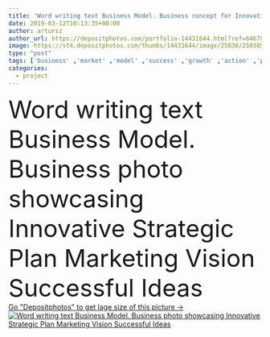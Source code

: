 ```yaml
---
title: 'Word writing text Business Model. Business concept for Innovative Strategic Plan Marketing Vision Successful Ideas.'
date: 2019-03-12T10:13:35+00:00
author: artursz
author_url: https://depositphotos.com/portfolio-14431644.html?ref=64678756
image: https://st4.depositphotos.com/thumbs/14431644/image/25038/250385940/api_thumb_450.jpg?forcejpeg=true
type: "post"
tags: ['business' ,'market' ,'model' ,'success' ,'growth' ,'action' ,'procedure' ,'generation' ,'technology' ,'creativity' ,'inspiration' ,'creative' ,'concept' ,'idea' ,'corporate' ,'smart' ,'development' ,'professional' ,'investment' ,'project' ,'achievement' ,'solution' ,'strategy' ,'company' ,'marketing' ,'thinking' ,'plan' ,'vision' ,'team' ,'goal' ,'conceptual' ,'innovation' ,'leadership' ,'commerce' ,'process' ,'investing' ,'result' ,'interface' ,'content' ,'analyze' ,'operation' ,'succeed' ,'method' ,'optimization' ,'business concept' ,'perforanalysisce' ,'analysisagement' ]
categories: 
  - project
---
```

<div aling="center">
            <font size="60"> Word writing text Business Model. Business photo showcasing Innovative Strategic Plan Marketing Vision Successful Ideas</font>   
</div>
<div>
    <a href='https://st4.depositphotos.com/thumbs/14431644/image/25038/250385940/api_thumb_450.jpg?forcejpeg=true?ref=64678756' target=_blank > Go "Depositphotos" to get lage size of this picture ->
        <img href='https://st4.depositphotos.com/thumbs/14431644/image/25038/250385940/api_thumb_450.jpg?forcejpeg=true?ref=64678756' src='https://st4.depositphotos.com/14431644/25038/i/950/depositphotos_250385940-stock-photo-word-writing-text-business-model.jpg?forcejpeg=true' alt='Word writing text Business Model. Business photo showcasing Innovative Strategic Plan Marketing Vision Successful Ideas' >
    </a>
</div>
